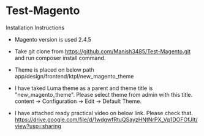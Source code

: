 # Test-Magento

Installation Instructions

- Magento version is used 2.4.5

- Take git clone from https://github.com/Manish3485/Test-Magento.git and run composer install command.

- Theme is placed on below path app/design/frontend/ktpl/new_magento_theme

- I have taked Luma theme as a parent and theme title is "new_magento_theme". Please select theme from admin with this title. content -> Configuration -> Edit -> Default Theme.

- I have attached ready practical video on below link. Please check that. https://drive.google.com/file/d/1wdgwfRtuQSayzHNtNrPX_Vp1DOFOfJIt/view?usp=sharing
